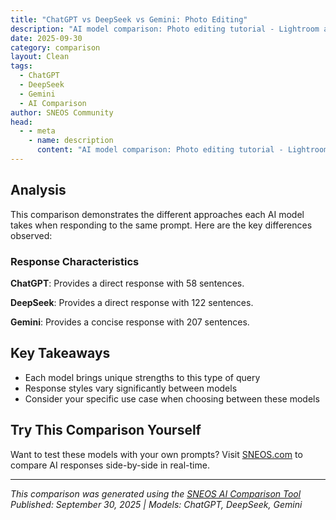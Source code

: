 ```yaml
---
title: "ChatGPT vs DeepSeek vs Gemini: Photo Editing"
description: "AI model comparison: Photo editing tutorial - Lightroom and Photoshop techniques..."
date: 2025-09-30
category: comparison
layout: Clean
tags:
  - ChatGPT
  - DeepSeek
  - Gemini
  - AI Comparison
author: SNEOS Community
head:
  - - meta
    - name: description
      content: "AI model comparison: Photo editing tutorial - Lightroom and Photoshop techniques..."
---
```


<ChatComparison
  title="ChatGPT vs DeepSeek vs Gemini: Photo Editing"
  prompt="Photo editing tutorial - Lightroom and Photoshop techniques"
  :responses='{
    "ChatGPT": "Certainly! Here\u2019s a straightforward photo editing tutorial covering key techniques in both Adobe Lightroom and Photoshop to enhance your images:\n\n---\n\n### Part 1: Editing in Adobe Lightroom\n\n**1. Import Your Photo**  \n- Open Lightroom.  \n- Click \u201CImport\u201D and select the image you want to edit.\n\n**2. Basic Adjustments**  \n- **Exposure:** Adjust if the image is too dark or bright.  \n- **Contrast:** Increase to add punch or decrease for a softer look.  \n- **Highlights and Shadows:** Recover details in bright and dark areas.  \n- **Whites and Blacks:** Set proper white and black points to increase dynamic range.\n\n**3. White Balance**  \n- Use the eyedropper tool to select a neutral gray area or adjust Temp/Tint sliders manually to correct color temperature.\n\n**4. Clarity, Texture, and Dehaze**  \n- **Texture:** Enhance mid-frequency details (skin, fabric).  \n- **Clarity:** Adds midtone contrast, good for landscapes.  \n- **Dehaze:** Removes atmospheric haze for clearer images.\n\n**5. Color Adjustments (HSL Panel)**  \n- Adjust Hue, Saturation, and Luminance for individual colors to make them pop or tone them down.\n\n**6. Noise Reduction and Sharpening**  \n- Apply sharpening to enhance details.  \n- Use noise reduction carefully to smooth grainy images without losing detail.\n\n**7. Lens Corrections**  \n- Enable Profile Corrections to fix lens distortion and vignetting automatically.\n\n**8. Crop and Straighten**  \n- Crop to improve composition.  \n- Use the straighten tool if the horizon is tilted.\n\n**9. Export the Edited Photo**  \n- Choose export settings (file format, size, quality) and save your edited image.\n\n---\n\n### Part 2: Advanced Editing in Adobe Photoshop\n\n**1. Open Your Lightroom Export in Photoshop**  \n- After finishing basic edits in Lightroom, right-click the image and select \u201CEdit In \u003E Adobe Photoshop\u201D or manually open the file.\n\n**2. Use Adjustment Layers**  \n- Use layers like Curves, Levels, Hue/Saturation for non-destructive, flexible editing.  \n- Adjustment layers can be masked to affect only certain parts of the image.\n\n**3. Retouching**  \n- **Spot Healing Brush / Healing Brush:** Remove blemishes or distractions.  \n- **Clone Stamp Tool:** Copy pixels from one area to another seamlessly.  \n- **Patch Tool:** Select and patch larger problem areas.\n\n**4. Dodging and Burning**  \n- Use the Dodge tool to lighten and the Burn tool to darken specific parts of the image.  \n- Alternatively, create a new layer set to Overlay, fill with 50% gray, and paint with black or white at low opacity for more control.\n\n**5. Frequency Separation (Advanced Skin Retouching)**  \n- Separates texture and color into two layers to retouch skin smoothly without losing texture detail.\n\n**6. Adding Sharpening and Noise Reduction**  \n- Use High Pass filter on a duplicated layer set to Overlay or Soft Light for sharpening.  \n- Apply noise reduction with filters if necessary.\n\n**7. Selective Color Adjustments**  \n- Use masks and adjustment layers to tweak colors of specific objects or areas.\n\n**8. Creative Effects**  \n- Add gradients, vignettes, or overlays to enhance mood.  \n- Use blending modes and opacity adjustments creatively.\n\n**9. Save Your Work**  \n- Save a PSD file for future edits.  \n- Export a JPEG or TIFF for sharing or printing.\n\n---\n\n### Tips for Both Programs:\n- Work non-destructively whenever possible.  \n- Make small adjustments incrementally.  \n- Frequently compare your edits with the original to maintain a natural look.  \n- Practice and experiment with different tools to find your style.\n\n---\n\nIf you want, I can provide step-by-step guides for specific photo styles (portraits, landscapes, etc.) or help with particular edits!",
    "DeepSeek": "Of course! This comprehensive tutorial will guide you through a professional photo editing workflow, leveraging the unique strengths of both Adobe Lightroom and Adobe Photoshop.\n\nThe golden rule is: **Do global adjustments in Lightroom, and do local, complex, and creative work in Photoshop.**\n\nThink of it this way:\n*   **Lightroom** is your **digital darkroom and library**. It\u0027s for organizing, correcting color, exposure, and making broad, non-destructive edits.\n*   **Photoshop** is your **artistic canvas**. It\u0027s for detailed retouching, compositing, complex masking, and pixel-level manipulation.\n\n---\n\n### Part 1: The Lightroom Foundation (The \u0022Develop\u0022 Module)\n\nAlways start here. Your goal is to get the image as perfect as possible before moving to Photoshop.\n\n#### Step 1: Lens Corrections \u0026 Basic Transform\nThis is your non-negotiable first step.\n1.  Go to the **Lens Corrections** panel.\n2.  Check **Remove Chromatic Aberration** and **Enable Profile Corrections**. This fixes lens distortions, vignetting, and color fringing automatically.\n3.  Go to the **Transform** panel and click **Auto** to straighten horizons and buildings. Use the guided or manual sliders if needed.\n\n#### Step 2: The Basic Panel - The Heart of Lightroom\nWork from top to bottom.\n\n*   **White Balance:** Use the eyedropper to click on a neutral gray or white area in your photo. If it still looks off, adjust the **Temp** (blue-yellow) and **Tint** (green-magenta) sliders manually.\n*   **Exposure \u0026 Contrast:** Adjust the **Exposure** slider to get the overall brightness right. Use **Contrast** to add punch.\n*   **The \u0022Holy Trinity\u0022 of Tonal Adjustment:**\n    *   **Highlights:** Pull this down to recover details in bright skies and white clouds.\n    *   **Shadows:** Pull this up to reveal details in dark areas like shadows and faces.\n    *   **Whites \u0026 Blacks:** Set your pure white and pure black points. Hold the \u0060Shift\u0060 key while double-clicking the \u0022Whites\u0022 and \u0022Blacks\u0022 sliders to auto-set them.\n\n**Before \u0026 After Example:** A backlit portrait might be too dark. **Solution:** Increase Exposure slightly, pull down Highlights to save the sky, and dramatically increase Shadows to lighten the face.\n\n#### Step 3: Presence \u0026 Color Grading\n*   **Texture:** Slightly increase (\u002B10 to \u002B20) to enhance mid-tone detail without making the image noisy. Great for skin and landscapes.\n*   **Clarity:** Adds mid-tone contrast. Use sparingly. A slight increase (\u002B5 to \u002B15) adds \u0022punch.\u0022\n*   **Vibrance \u0026 Saturation:** **Vibrance** is smarter; it protects skin tones. Increase this first. Use **Saturation** very subtly.\n*   **Color Grading Panel:** This is for creative color styling.\n    *   **Shadows:** Add a cool blue or teal to the dark areas of your image.\n    *   **Midtones:** Add a warm orange or yellow to create a cohesive look.\n    *   **Highlights:** Add a warm or cool tint to the brightest areas.\n    *   *Classic \u0022Cinematic\u0022 Look: Teal in Shadows, Orange in Midtones/Highlights.*\n\n#### Step 4: Local Adjustments - The Masking Icon\nThis is where you start to get surgical, all within Lightroom.\n\n*   **Sky Masks:** Click the Masking icon (the circle) and select **Sky**. Now you can adjust the exposure, contrast, and color of just the sky without affecting the land.\n*   **Subject Masks:** Select **Subject** to isolate a person or object. You can brighten them, increase their clarity, or adjust their white balance separately.\n*   **Brush Tool:** The most powerful. Paint over specific areas (e.g., a face, a product) and adjust only that area. Use a soft feather for smooth transitions.\n*   **Linear \u0026 Radial Gradients:** Perfect for creating vignettes (darkening the edges to draw the eye inward) or for brightening a specific area (like a sunbeam).\n\n---\n\n### Part 2: Moving to Photoshop for Advanced Work\n\nOnce your image is 90% there in Lightroom, it\u0027s time for Photoshop.\n\n**Right-click on the photo in Lightroom \u003E Edit In \u003E Edit in Adobe Photoshop.**\n\nThis opens a copy of your Lightroom-adjusted image as a new, layered PSD file, keeping your original safe.\n\n#### Step 5: The Power of Layers \u0026 Smart Objects\nThe first thing you should do in Photoshop is convert your background layer into a **Smart Object**.\n*   Right-click the \u0022Background\u0022 layer \u003E **Convert to Smart Object**.\n*   **Why?** Any filter or transformation you apply to a Smart Object becomes non-destructive and editable later.\n\n#### Step 6: Advanced Retouching (Portraits)\n*   **Frequency Separation:** The professional standard for skin retouching.\n    *   **High Frequency:** Contains the texture (pores, hair, details).\n    *   **Low Frequency:** Contains the color and tone (shadows, redness, blemishes).\n    *   **How-to (Simplified):** Duplicate your layer twice. On the bottom copy, apply a Gaussian Blur (this is your Low Freq). On the top copy, go to Image \u003E Apply Image, set the Layer to the blurred one, and blending to Subtract (this is your High Freq). Set the High Freq layer\u0027s blend mode to \u0022Linear Light.\u0022 Now you can clone/heal on the Low Freq layer to even out skin tones without affecting texture, and clone/heal on the High Freq layer to fix texture without affecting color.\n*   **Dodge \u0026 Burn:** To sculpt light and shadow on a face.\n    *   Create a new layer, fill it with 50% gray, and set the blend mode to **Overlay** or **Soft Light**.\n    *   Use a soft, low-opacity brush with white to \u0022Dodge\u0022 (brighten/lift) areas like cheekbones, brow bones, and the bridge of the nose.\n    *   Use a soft, low-opacity brush with black to \u0022Burn\u0022 (darken/recede) areas like under the chin, the sides of the nose, and in the creases of the eyes.\n\n#### Step 7: Sky Replacement \u0026 Compositing\nPhotoshop\u0027s **Sky Replacement** tool is incredibly powerful and easy.\n*   Go to **Edit \u003E Sky Replacement**.\n*   Choose a sky from the library or load your own.\n*   The tool automatically creates a mask and adjusts the lighting and colors of the entire image to match the new sky. It\u0027s magic.\n\n#### Step 8: Creative Effects \u0026 Sharpening\n*   **Orton Effect:** A dreamy, soft glow popular in landscapes.\n    1.  Duplicate your layer (\u0060Ctrl\u002BJ\u0060 / \u0060Cmd\u002BJ\u0060).\n    2.  Apply a strong Gaussian Blur to the top layer.\n    3.  Set the blend mode of the blurred layer to **Screen**. Reduce opacity to ~20%.\n    4.  Merge these two layers (\u0060Ctrl\u002BE\u0060 / \u0060Cmd\u002BE\u0060), then duplicate the result.\n    5.  Apply a lighter Gaussian Blur to this new top layer.\n    6.  Set its blend mode to **Multiply**. Adjust opacity to taste (~10-30%).\n*   **Selective Sharpening:**\n    *   **For the whole image:** Go to **Filter \u003E Sharpen \u003E Smart Sharpen**. Use a low Amount (50-80%) and a Radius of 1.0-1.5.\n    *   **For eyes/details:** Create a High Pass layer. Duplicate your layer, go to **Filter \u003E Other \u003E High Pass**, set a radius of 1-3 pixels. Set this layer\u0027s blend mode to **Overlay** or **Soft Light**. Add a black layer mask (\u0060Alt\u002BClick\u0060 on mask icon) and paint with a white brush over just the eyes, hair, and other key details you want to pop.\n\n---\n\n### Part 3: The Final Polish \u0026 Export\n\nOnce you\u0027re done in Photoshop, **simply save the file (\u0060Ctrl\u002BS\u0060 / \u0060Cmd\u002BS\u0060)**. This will save the PSD and send a flattened version back to your Lightroom catalog, stacked with the original.\n\n#### Back in Lightroom for Export:\n1.  Select the edited photo in Lightroom.\n2.  Go to **File \u003E Export**.\n3.  Set your parameters:\n    *   **Export Location:** Choose a folder (e.g., \u0022Exported Photos\u0022).\n    *   **File Naming:** Customize if you wish.\n    *   **File Settings:**\n        *   **Format:** **JPEG** for web/social media. **TIFF** for printing or maximum quality.\n        *   **Quality:** 80-90 for JPEG is a great balance of quality and file size.\n    *   **Image Sizing:** For web, check \u0022Resize to Fit\u0022 and choose \u0022Long Edge.\u0022 Set to 2048 pixels for a good universal size. Set resolution to 72 PPI.\n    *   **Output Sharpening:** Check this box. Select \u0022Screen\u0022 for web or \u0022Matte/Glossy\u0022 for print, and choose a standard amount.\n\n**You\u0027re done!**\n\nThis Lightroom -\u003E Photoshop -\u003E Lightroom workflow is the industry standard for a reason. It\u0027s efficient, non-destructive, and leverages the best tools from each powerhouse application. Practice each step, and you\u0027ll be",
    "Gemini": "Okay, let\u0027s dive into a photo editing tutorial using Lightroom and Photoshop. This guide will cover basic workflow and some common techniques. We\u0027ll assume you\u0027re familiar with the basic interface of each program.\n\n**I. Workflow: Lightroom vs. Photoshop**\n\n*   **Lightroom:** Primarily for **organization, global adjustments, and color correction.** It\u0027s non-destructive, meaning your original image is always preserved. Think of it as your digital darkroom for developing your raw files.\n*   **Photoshop:** Focuses on **detailed editing, retouching, compositing, and specialized effects.** It\u0027s destructive by default (but can be made non-destructive with layers). Think of it as your digital studio for crafting your final masterpiece.\n\n**Recommended Workflow:**\n\n1.  **Import to Lightroom:** Import your photos into Lightroom.\n2.  **Organize and Cull:** Use Lightroom\u0027s cataloging features to organize your photos, add keywords, and rate/flag your best images.\n3.  **Global Adjustments in Lightroom:** Perform basic edits like exposure, contrast, white balance, highlights, shadows, whites, blacks, and clarity.\n4.  **Local Adjustments in Lightroom (Optional):** Use adjustment brushes, radial filters, and graduated filters for localized corrections like brightening a face or darkening the sky.\n5.  **\u0022Edit in Photoshop\u0022 (When Needed):**  If you need more advanced retouching, compositing, or specific effects, right-click on the image in Lightroom and choose \u0022Edit in Photoshop.\u0022  This creates a TIFF or PSD copy and opens it in Photoshop.\n6.  **Photoshop Editing:** Perform your detailed edits in Photoshop.  Save the image (Photoshop automatically updates the image in your Lightroom catalog).\n7.  **Final Tweaks in Lightroom (Optional):**  You can make small final adjustments to the Photoshop-edited image in Lightroom if needed.\n\n**II. Lightroom Techniques**\n\nLet\u0027s focus on the \u0022Develop\u0022 module in Lightroom.\n\n**A. Basic Panel - Core Adjustments**\n\n1.  **Profile:** Start by choosing the correct profile.  \u0022Adobe Color\u0022 is a good starting point for most scenarios. If shooting RAW, Adobe offers specific camera profiles for better colour rendering.\n2.  **White Balance:**\n    *   **Eyedropper Tool:** Click on a neutral gray area in your photo.\n    *   **Presets:** Try \u0022Auto\u0022 or specific presets like \u0022Daylight,\u0022 \u0022Cloudy,\u0022 etc.\n    *   **Temp/Tint Sliders:** Fine-tune the temperature (yellow/blue) and tint (green/magenta) to achieve a pleasing white balance.\n3.  **Exposure:** Adjust the overall brightness of the image.  Use the histogram as a guide to avoid clipping highlights or shadows.\n4.  **Contrast:** Increases or decreases the difference between the light and dark areas.\n5.  **Highlights:** Adjust the brightness of the brightest areas.  Recover blown-out highlights by moving this slider to the left.\n6.  **Shadows:** Adjust the brightness of the darkest areas.  Bring out details in shadows by moving this slider to the right.\n7.  **Whites:** Adjust the brightest points that will become pure white.  Use with caution to avoid clipping. Hold Alt/Option while adjusting to see clipping.\n8.  **Blacks:** Adjust the darkest points that will become pure black.  Use with caution to avoid blocking up shadows.  Hold Alt/Option while adjusting to see clipping.\n9.  **Presence:**\n    *   **Clarity:** Adds mid-tone contrast, making details pop. Use sparingly to avoid a harsh look.\n    *   **Dehaze:** Removes haze or fog.  Can also be used creatively to add a misty effect by going negative.\n    *   **Vibrance:** Increases the saturation of muted colors.  Helps make colors pop without over-saturating skin tones.\n    *   **Saturation:** Increases the saturation of all colors equally.  Use with caution to avoid an unnatural look.\n\n**B. Tone Curve Panel**\n\n*   **Parametric Curve (default):**  Adjusts brightness in specific tonal ranges (Highlights, Lights, Darks, Shadows).\n*   **Point Curve:**  Allows you to create a custom curve by clicking and dragging on the graph.  The classic \u0022S-curve\u0022 adds contrast.\n*   **Channel Curves (Red, Green, Blue):** Create colour shifts and tonal effects, great for stylised looks\n\n**C. HSL/Color Panel**\n\n*   **Hue:** Shifts colors along the color spectrum.\n*   **Saturation:** Adjusts the intensity of specific colors.\n*   **Luminance:** Adjusts the brightness of specific colors.\n\n**Example:  Improving a Landscape Photo**\n\n1.  **White Balance:** Adjust to achieve natural-looking colors (typically warmer for sunsets, cooler for landscapes).\n2.  **Exposure:**  Adjust to properly expose the scene, avoiding clipping.\n3.  **Contrast:**  Add a touch of contrast for more depth.\n4.  **Highlights:**  Recover details in the sky.\n5.  **Shadows:**  Bring out details in the foreground.\n6.  **Clarity:**  Add a touch of clarity to sharpen details.\n7.  **HSL/Color:**  Boost the saturation of blues in the sky and greens in the foliage.\n\n**D. Local Adjustments (Adjustment Brush, Radial Filter, Graduated Filter)**\n\n*   **Adjustment Brush:**  Paint adjustments onto specific areas.  Common uses include brightening eyes, darkening skin blemishes, or adding sharpness to a subject.\n*   **Radial Filter:**  Applies adjustments to a circular or elliptical area.  Useful for vignetting, brightening a subject in the center of the frame, or simulating depth of field.\n*   **Graduated Filter:**  Applies adjustments gradually over a linear area.  Perfect for darkening the sky, adding contrast to the horizon, or creating a subtle vignette.\n\n**Example: Using the Adjustment Brush to Brighten Eyes**\n\n1.  Select the Adjustment Brush tool.\n2.  Set the Exposure and Shadows sliders to a positive value (e.g., \u002B0.3 to \u002B0.5).\n3.  Lower the Flow and Density sliders to control the intensity of the brush.\n4.  Paint over the irises of the eyes.  Zoom in for precision.\n\n**III. Photoshop Techniques**\n\n**A. Basic Retouching**\n\n1.  **Spot Healing Brush Tool:**  Removes small blemishes, dust spots, and distractions.  Choose \u0022Content-Aware Fill\u0022 as the Type for best results.\n2.  **Healing Brush Tool:**  Samples texture from one area and applies it to another.  Use for larger blemishes or skin imperfections.  Hold Alt/Option to sample.\n3.  **Patch Tool:**  Selects a larger area and replaces it with a similar area.  Useful for removing larger objects or imperfections.\n4.  **Clone Stamp Tool:**  Duplicates pixels from one area to another.  Use for complex retouching tasks where the other tools aren\u0027t effective.  Hold Alt/Option to sample.\n\n**Example: Removing Blemishes from Skin**\n\n1.  Create a new, empty layer above the background layer.  This ensures non-destructive editing.\n2.  Select the Spot Healing Brush Tool.\n3.  Make sure \u0022Sample All Layers\u0022 is checked in the options bar.\n4.  Click on the blemishes to remove them.\n5.  For larger blemishes, use the Healing Brush Tool or the Patch Tool.\n\n**B. Dodging and Burning**\n\n*   **Dodge Tool:** Lightens areas.\n*   **Burn Tool:** Darkens areas.\n\n**Technique:**\n\n1.  Create a new, empty layer.\n2.  Change the blend mode of the layer to \u0022Soft Light\u0022 or \u0022Overlay.\u0022\n3.  Fill the layer with 50% gray (Edit \u003E Fill \u003E Contents: 50% Gray).  This makes the layer invisible until you start dodging and burning.\n4.  Select the Dodge or Burn Tool.\n5.  Set the Range to \u0022Midtones\u0022 for subtle adjustments.\n6.  Lower the Exposure to a low value (e.g., 5-10%) for gradual changes.\n7.  Paint over the areas you want to lighten or darken.\n\n**C. Layer Masking**\n\n*   **Layer Masks** allow you to selectively reveal or hide parts of a layer. They are essential for non-destructive editing.\n\n**Technique:**\n\n1.  Select the layer you want to mask.\n2.  Click the \u0022Add Layer Mask\u0022 button at the bottom of the Layers panel (looks like a rectangle with a circle inside).\n3.  Paint with black to hide the layer, and paint with white to reveal the layer.\n4.  Use gradients in the mask for smooth transitions.\n\n**D. Frequency Separation (Advanced Skin Retouching)**\n\nThis technique separates texture from tone, allowing you to smooth skin without losing detail.\n\n1.  **Duplicate the Background Layer twice.** Name the top layer \u0022High Frequency\u0022 (texture) and the bottom layer \u0022Low Frequency\u0022 (tone).\n2.  **Hide the \u0022High Frequency\u0022 layer.**\n3.  **Select the \u0022Low Frequency\u0022 layer.**\n4.  **Apply a Gaussian Blur Filter:** Filter \u003E Blur \u003E Gaussian Blur.  Adjust the Radius until the skin appears smooth but details are still visible (typically 4-8 pixels).\n5.  **Hide the \u0022Low Frequency\u0022 layer.**\n6.  **Select the \u0022High Frequency\u0022 layer.**\n7.  **Go to Image \u003E Apply Image.**\n    *   **Layer:** Low Frequency\n    *   **Blending:** Subtract\n    *   **Scale:** 2\n    *   **Offset:** 128\n8.  **Change the Blend Mode of the \u0022High Frequency\u0022 layer to \u0022Linear Light.\u0022**\n9.  **Retouching:**  Use the Mixer Brush Tool on the \u0022Low Frequency\u0022 layer to smooth out tonal variations.  Use the Clone Stamp Tool on the \u0022High Frequency\u0022 layer to remove blemishes.\n\n**E. Compositing**\n\n*   Combining multiple images into one. Requires precise masking and blending.  Important to match colours/tonality across images for realistic look.\n\n**IV. Key Tips and Considerations**\n\n*   **Shoot in RAW:** RAW files contain more information than JPEGs, giving you more latitude for editing.\n*   **Non-Destructive Editing:**  Use layers and masks in Photoshop to avoid permanently altering your original image.\n*   **Less is More:**  Avoid over-editing.  Subtle adjustments often produce the best results.\n*   **Practice:**  The more you practice, the better you\u0027ll become at photo editing.\n*   **Learn from Tutorials:**  There are countless online tutorials available.  Explore different techniques and find what works best for you.\n*   **Pay Attention to Detail:** Zoom in and examine your work closely to catch any imperfections.\n*   **Save Frequently:** Save your work regularly to avoid losing progress.\n*   **Calibrate Your Monitor:**  Ensure accurate color representation by calibrating your monitor.\n\nThis tutorial provides a foundation for photo editing with Lightroom and Photoshop. Experiment, practice, and explore the endless possibilities these powerful tools offer! Good luck!\n"
  }'
  published-date="22:46"
/>

## Analysis

This comparison demonstrates the different approaches each AI model takes when responding to the same prompt. Here are the key differences observed:

### Response Characteristics

**ChatGPT**: Provides a direct response with 58 sentences. 

**DeepSeek**: Provides a direct response with 122 sentences. 

**Gemini**: Provides a concise response with 207 sentences. 

## Key Takeaways

- Each model brings unique strengths to this type of query
- Response styles vary significantly between models
- Consider your specific use case when choosing between these models

## Try This Comparison Yourself

Want to test these models with your own prompts? Visit [SNEOS.com](https://sneos.com) to compare AI responses side-by-side in real-time.

---

*This comparison was generated using the [SNEOS AI Comparison Tool](https://sneos.com)*
*Published: September 30, 2025 | Models: ChatGPT, DeepSeek, Gemini*
